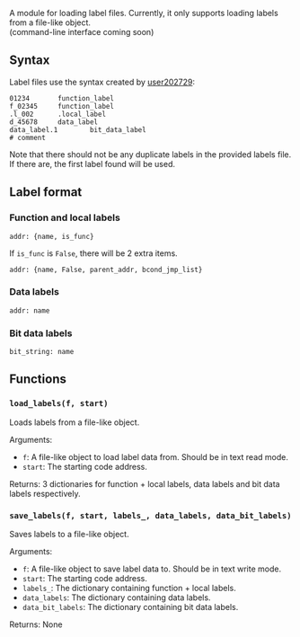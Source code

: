 A module for loading label files. Currently, it only supports loading labels from a file-like object.  
(command-line interface coming soon)

## Syntax
Label files use the syntax created by [user202729](https://github.com/user202729):
```
01234		function_label
f_02345		function_label
.l_002		.local_label
d_45678		data_label
data_label.1		bit_data_label
# comment
```

Note that there should not be any duplicate labels in the provided labels file. If there are, the first label found will be used.

## Label format
### Function and local labels
```
addr: {name, is_func}
```
If `is_func` is `False`, there will be 2 extra items.
```
addr: {name, False, parent_addr, bcond_jmp_list}
```
### Data labels
```
addr: name
```
### Bit data labels
```
bit_string: name
```

## Functions
### `load_labels(f, start)`
Loads labels from a file-like object.

Arguments:
- `f`: A file-like object to load label data from. Should be in text read mode.
- `start`: The starting code address.

Returns: 3 dictionaries for function + local labels, data labels and bit data labels respectively.

### `save_labels(f, start, labels_, data_labels, data_bit_labels)`
Saves labels to a file-like object.

Arguments:
- `f`: A file-like object to save label data to. Should be in text write mode.
- `start`: The starting code address.
- `labels_`: The dictionary containing function + local labels.
- `data_labels`: The dictionary containing data labels.
- `data_bit_labels`: The dictionary containing bit data labels.

Returns: None

